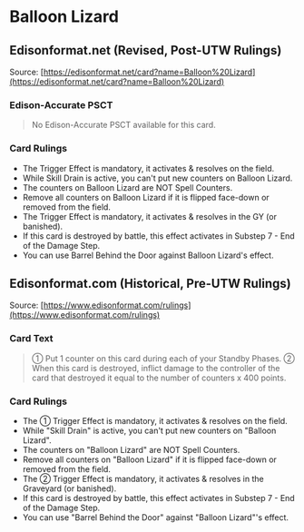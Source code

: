# Balloon Lizard

## Edisonformat.net (Revised, Post-UTW Rulings)

Source: [https://edisonformat.net/card?name=Balloon%20Lizard](https://edisonformat.net/card?name=Balloon%20Lizard)

### Edison-Accurate PSCT

> No Edison-Accurate PSCT available for this card.

### Card Rulings

*   The Trigger Effect is mandatory, it activates & resolves on the field.
*   While Skill Drain is active, you can't put new counters on Balloon Lizard.
*   The counters on Balloon Lizard are NOT Spell Counters.
*   Remove all counters on Balloon Lizard if it is flipped face-down or removed from the field.
*   The Trigger Effect is mandatory, it activates & resolves in the GY (or banished).
*   If this card is destroyed by battle, this effect activates in Substep 7 - End of the Damage Step.
*   You can use Barrel Behind the Door against Balloon Lizard's effect.


## Edisonformat.com (Historical, Pre-UTW Rulings)

Source: [https://www.edisonformat.com/rulings](https://www.edisonformat.com/rulings)

### Card Text

> ① Put 1 counter on this card during each of your Standby Phases. ② When this card is destroyed, inflict damage to the controller of the card that destroyed it equal to the number of counters x 400 points.

### Card Rulings

*   The ① Trigger Effect is mandatory, it activates & resolves on the field.
*   While "Skill Drain" is active, you can't put new counters on "Balloon Lizard".
*   The counters on "Balloon Lizard" are NOT Spell Counters.
*   Remove all counters on "Balloon Lizard" if it is flipped face-down or removed from the field.
*   The ② Trigger Effect is mandatory, it activates & resolves in the Graveyard (or banished).
*   If this card is destroyed by battle, this effect activates in Substep 7 - End of the Damage Step.
*   You can use "Barrel Behind the Door" against "Balloon Lizard"'s effect.


